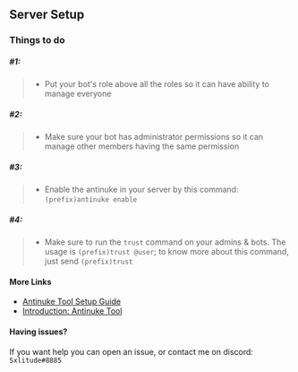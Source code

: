 ## Server Setup 
### Things to do
##### #1:
> - Put your bot's role above all the roles so it can have ability to manage everyone 

##### #2:
> - Make sure your bot has administrator permissions so it can manage other members having the same permission

##### #3:
> - Enable the antinuke in your server by this command: `(prefix)antinuke enable`

##### #4:
> - Make sure to run the `trust` command on your admins & bots. The usage is `(prefix)trust @user`; to know more about this command, just send `(prefix)trust`

#### More Links
- [Antinuke Tool Setup Guide]()
- [Introduction: Antinuke Tool]()


#### Having issues?
If you want help you can open an issue, or contact me on discord: `Sxlitude#8885`